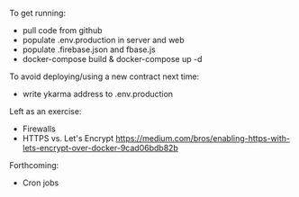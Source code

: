 To get running:
 - pull code from github
 - populate .env.production in server and web
 - populate .firebase.json and fbase.js
 - docker-compose build & docker-compose up -d

To avoid deploying/using a new contract next time:
 - write ykarma address to .env.production

Left as an exercise:
 - Firewalls
 - HTTPS vs. Let's Encrypt
   https://medium.com/bros/enabling-https-with-lets-encrypt-over-docker-9cad06bdb82b

Forthcoming:
 - Cron jobs

